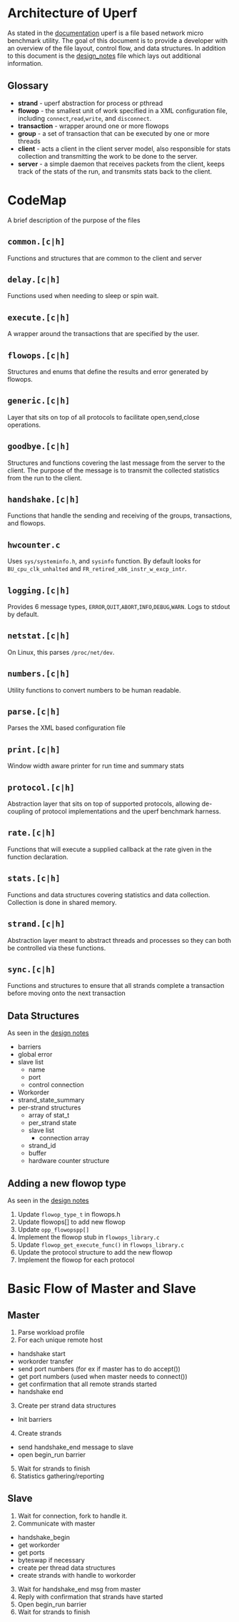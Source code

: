 # Architecture of Uperf
As stated in the [documentation](http://uperf.org/manual.html) uperf is a file based network micro benchmark utility. The goal of this document is to provide a developer with an overview of the file layout, control flow, and data structures. In addition to this document is the [design_notes](manual/design_notes.txt) file which lays out additional information.

## Glossary
- **strand** - uperf abstraction for process or pthread
- **flowop** - the smallest unit of work specified in a XML configuration file, including `connect`,`read`,`write`, and `disconnect`.
- **transaction** - wrapper around one or more flowops
- **group** - a set of transaction that can be executed by one or more threads
- **client** - acts a client in the client server model, also responsible for stats collection and transmitting the work to be done to the server.
- **server** - a simple daemon that receives packets from the client, keeps track of the stats of the run, and transmits stats back to the client.

# CodeMap
A brief description of the purpose of the files
## `common.[c|h]`
Functions and structures that are common to the client and server
## `delay.[c|h]`
Functions used when needing to sleep or spin wait.
## `execute.[c|h]`
A wrapper around the transactions that are specified by the user.
## `flowops.[c|h]`
Structures and enums that define the results and error generated by flowops.
## `generic.[c|h]`
Layer that sits on top of all protocols to facilitate open,send,close operations.
## `goodbye.[c|h]`
Structures and functions covering the last message from the server to the client. The purpose of the message is to transmit the collected statistics from the run to the client.
## `handshake.[c|h]`
Functions that handle the sending and receiving of the groups, transactions, and flowops.
## `hwcounter.c`
Uses `sys/systeminfo.h`, and `sysinfo` function. By default looks for `BU_cpu_clk_unhalted` and `FR_retired_x86_instr_w_excp_intr`.
## `logging.[c|h]`
Provides 6 message types, `ERROR`,`QUIT`,`ABORT`,`INFO`,`DEBUG`,`WARN`. Logs to stdout by default.
## `netstat.[c|h]`
On Linux, this parses `/proc/net/dev`.
## `numbers.[c|h]`
Utility functions to convert numbers to be human readable.
## `parse.[c|h]`
Parses the XML based configuration file
## `print.[c|h]`
Window width aware printer for run time and summary stats
## `protocol.[c|h]`
Abstraction layer that sits on top of supported protocols, allowing de-coupling of protocol implementations and the uperf benchmark harness.
## `rate.[c|h]`
Functions that will execute a supplied callback at the rate given in the function declaration.
## `stats.[c|h]`
Functions and data structures covering statistics and data collection. Collection is done in shared memory.
## `strand.[c|h]`
Abstraction layer meant to abstract threads and processes so they can both be controlled via these functions.
## `sync.[c|h]`
Functions and structures to ensure that all strands complete a transaction before moving onto the next transaction


## Data Structures
As seen in the [design notes](manual/design_notes.txt)

* barriers
* global error
* slave list
  * name
  * port
  * control connection
* Workorder
* strand_state_summary
* per-strand structures
  * array of stat_t
  * per_strand state
  * slave list
    * connection array
  * strand_id
  * buffer
  * hardware counter structure


## Adding a new flowop type
As seen in the [design notes](manual/design_notes.txt)

1. Update `flowop_type_t` in flowops.h
2. Update flowops[] to add new flowop
3. Update `opp_flowopspp[]`
3. Implement the flowop stub in `flowops_library.c`
4. Update `flowop_get_execute_func()` in `flowops_library.c`
6. Update the protocol structure to add the new flowop
7. Implement the flowop for each protocol

# Basic Flow of Master and Slave
## Master

1. Parse workload profile
2. For each unique remote host
 * handshake start
 * workorder transfer
 * send port numbers (for ex if master has to do accept())
 * get port numbers (used when master needs to connect())
 * get confirmation that all remote strands started
 * handshake end
3. Create per strand data structures
  * Init barriers
4. Create strands
  * send handshake_end message to slave
  * open begin_run barrier
5. Wait for strands to finish
6. Statistics gathering/reporting

## Slave

1. Wait for connection, fork to handle it.
2. Communicate with master
  * handshake_begin
  * get workorder
  * get ports
  * byteswap if necessary
  * create per thread data structures
  * create strands with handle to workorder
3. Wait for handshake_end msg from master
4. Reply with confirmation that strands have started
5. Open begin_run barrier
6. Wait for strands to finish


